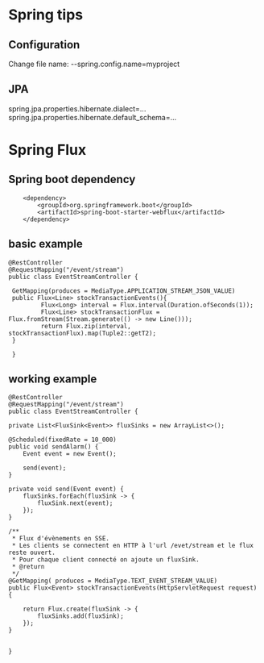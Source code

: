 
Spring tips
===========


Configuration
--------------
Change file name: --spring.config.name=myproject

JPA
---
spring.jpa.properties.hibernate.dialect=...
spring.jpa.properties.hibernate.default_schema=...



Spring Flux
===========

Spring boot dependency
----------------------

    	<dependency>
    		<groupId>org.springframework.boot</groupId>
    		<artifactId>spring-boot-starter-webflux</artifactId>
    	</dependency>

basic example
------------

    @RestController
    @RequestMapping("/event/stream")
    public class EventStreamController {
     
     GetMapping(produces = MediaType.APPLICATION_STREAM_JSON_VALUE)
     public Flux<Line> stockTransactionEvents(){
             Flux<Long> interval = Flux.interval(Duration.ofSeconds(1));
             Flux<Line> stockTransactionFlux = Flux.fromStream(Stream.generate(() -> new Line()));
             return Flux.zip(interval, stockTransactionFlux).map(Tuple2::getT2);
     }
     
     }


working example
---------------
    
    @RestController
    @RequestMapping("/event/stream")
    public class EventStreamController {
	
	private List<FluxSink<Event>> fluxSinks = new ArrayList<>();
	
	@Scheduled(fixedRate = 10_000)
	public void sendAlarm() {
		Event event = new Event();

		send(event);
	}

	private void send(Event event) {
		fluxSinks.forEach(fluxSink -> {
			fluxSink.next(event);
		});
	}

	/**
	 * Flux d'évènements en SSE.
	 * Les clients se connectent en HTTP à l'url /evet/stream et le flux reste ouvert.
	 * Pour chaque client connecté on ajoute un fluxSink.
	 * @return
	 */
	@GetMapping( produces = MediaType.TEXT_EVENT_STREAM_VALUE)
	public Flux<Event> stockTransactionEvents(HttpServletRequest request) {
	
		return Flux.create(fluxSink -> {
			fluxSinks.add(fluxSink);
		});
	}


    }